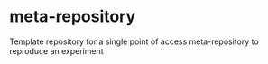 # meta-repository
Template repository for a single point of access meta-repository to reproduce an experiment
